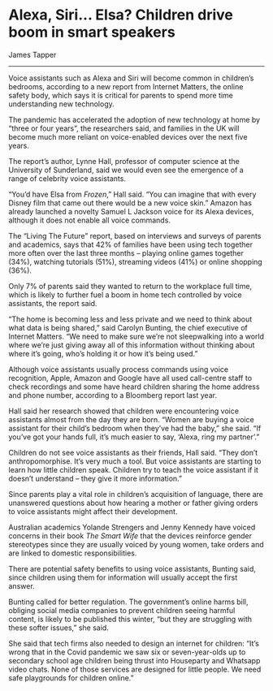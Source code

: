 # Alexa, Siri... Elsa? Children drive boom in smart speakers

James Tapper

---

Voice assistants such as Alexa and Siri will become common in children’s bedrooms, according to a new report from Internet Matters, the online safety body, which says it is critical for parents to spend more time understanding new technology.

The pandemic has accelerated the adoption of new technology at home by “three or four years”, the researchers said, and families in the UK will become much more reliant on voice-enabled devices over the next five years.

The report’s author, Lynne Hall, professor of computer science at the University of Sunderland, said we would even see the emergence of a range of celebrity voice assistants.

“You’d have Elsa from *Frozen*,” Hall said. “You can imagine that with every Disney film that came out there would be a new voice skin.” Amazon has already launched a novelty Samuel L Jackson voice for its Alexa devices, although it does not enable all voice commands.

The “Living The Future” report, based on interviews and surveys of parents and academics, says that 42% of families have been using tech together more often over the last three months – playing online games together (34%), watching tutorials (51%), streaming videos (41%) or online shopping (36%).

Only 7% of parents said they wanted to return to the workplace full time, which is likely to further fuel a boom in home tech controlled by voice assistants, the report said.

“The home is becoming less and less private and we need to think about what data is being shared,” said Carolyn Bunting, the chief executive of Internet Matters. “We need to make sure we’re not sleepwalking into a world where we’re just giving away all of this information without thinking about where it’s going, who’s holding it or how it’s being used.”

Although voice assistants usually process commands using voice recognition, Apple, Amazon and Google have all used call-centre staff to check recordings and some have heard children sharing the home address and phone number, according to a Bloomberg report last year.

Hall said her research showed that children were encountering voice assistants almost from the day they are born. “Women are buying a voice assistant for their child’s bedroom when they’ve had the baby,” she said. “If you’ve got your hands full, it’s much easier to say, ‘Alexa, ring my partner’.”

Children do not see voice assistants as their friends, Hall said. “They don’t anthropomorphise. It’s very much a tool. But voice assistants are starting to learn how little children speak. Children try to teach the voice assistant if it doesn’t understand – they give it more information.”

Since parents play a vital role in children’s acquisition of language, there are unanswered questions about how hearing a mother or father giving orders to voice assistants might affect their development.

Australian academics Yolande Strengers and Jenny Kennedy have voiced concerns in their book *The Smart Wife* that the devices reinforce gender stereotypes since they are usually voiced by young women, take orders and are linked to domestic responsibilities.

There are potential safety benefits to using voice assistants, Bunting said, since children using them for information will usually accept the first answer.

Bunting called for better regulation. The government’s online harms bill, obliging social media companies to prevent children seeing harmful content, is likely to be published this winter, “but they are struggling with these softer issues,” she said.

She said that tech firms also needed to design an internet for children: “It’s wrong that in the Covid pandemic we saw six or seven-year-olds up to secondary school age children being thrust into Houseparty and Whatsapp video chats. None of those services are designed for little people. We need safe playgrounds for children online.”
